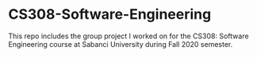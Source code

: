 # CS308-Software-Engineering

This repo includes the group project I worked on for the CS308: Software Engineering course at Sabanci University during Fall 2020 semester.
